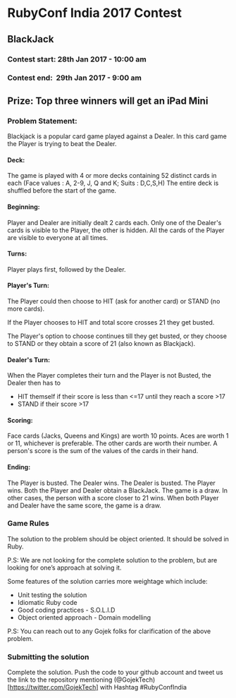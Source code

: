 # RubyConf India 2017 Contest

## BlackJack 

### Contest start: 28th Jan 2017 - 10:00 am
### Contest end:  29th Jan 2017 - 9:00 am

## Prize: Top three winners will get an iPad Mini

### Problem Statement:

Blackjack is a popular card game played against a Dealer. In this card game the Player is trying to beat the Dealer.

#### Deck:

The game is played with 4 or more decks containing 52 distinct cards in each (Face values : A, 2-9, J, Q and K; Suits : D,C,S,H)
The entire deck is shuffled before the start of the game.

#### Beginning:

Player and Dealer are initially dealt 2 cards each. Only one of the Dealer's cards is visible to the Player, the other is hidden. All the cards of the Player are visible to everyone at all times.

#### Turns:

Player plays first, followed by the Dealer.

#### Player's Turn:

The Player could then choose to HIT (ask for another card) or STAND (no more cards).

If the Player chooses to HIT and total score crosses 21 they get busted.

The Player's option to choose continues till they get busted, or they choose to STAND or they obtain a score of 21 (also known as Blackjack).


#### Dealer's Turn:

When the Player completes their turn and the Player is not Busted, the Dealer then has to

* HIT themself if their score is less than <=17 until they reach a score >17
* STAND if their score >17

#### Scoring:

Face cards (Jacks, Queens and Kings) are worth 10 points. Aces are worth 1 or 11, whichever is preferable. The other cards are worth their number.
A person's score is the sum of the values of the cards in their hand.

#### Ending:

The Player is busted. The Dealer wins.
The Dealer is busted. The Player wins.
Both the Player and Dealer obtain a BlackJack. The game is a draw.
In other cases, the person with a score closer to 21 wins.
When both Player and Dealer have the same score, the game is a draw.


### Game Rules

The solution to the problem should be object oriented. It should be solved in Ruby. 

P.S: We are not looking for the complete solution to the problem, but are looking for one’s approach at solving it.

Some features of the solution carries more weightage which include:

- Unit testing the solution
- Idiomatic Ruby code
- Good coding practices - S.O.L.I.D
- Object oriented approach - Domain modelling

P.S: You can reach out to any Gojek folks for clarification of the above problem.

### Submitting the solution

Complete the solution. Push the code to your github account and tweet us the link to the repository mentioning (@GojekTech)[https://twitter.com/GojekTech] with Hashtag #RubyConfIndia

